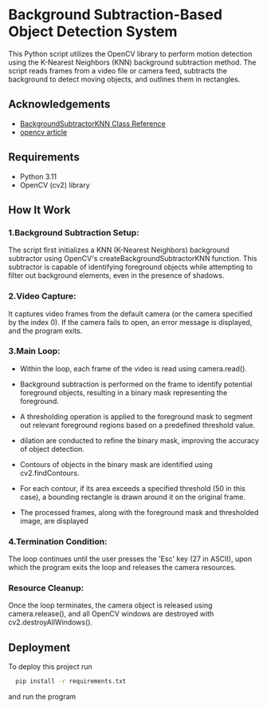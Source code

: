 
# Background Subtraction-Based Object Detection System

This Python script utilizes the OpenCV library to perform motion detection using the K-Nearest Neighbors (KNN) background subtraction method. The script reads frames from a video file or camera feed, subtracts the background to detect moving objects, and outlines them in rectangles.


## Acknowledgements

 - [BackgroundSubtractorKNN Class Reference](https://docs.opencv.org/4.x/db/d88/classcv_1_1BackgroundSubtractorKNN.html)
 - [opencv article ](https://learnopencv.com/moving-object-detection-with-opencv/#:~:text=The%20first%20step%20of%20moving,moving%20objects%20in%20the%20scene)

## Requirements

- Python 3.11
- OpenCV (cv2) library

##  How It Work

### 1.Background Subtraction Setup:
 The script first initializes a KNN (K-Nearest Neighbors) background subtractor using OpenCV's createBackgroundSubtractorKNN function. This subtractor is capable of identifying foreground objects while attempting to filter out background elements, even in the presence of shadows.

### 2.Video Capture:
It captures video frames from the default camera (or the camera specified by the index 0). If the camera fails to open, an error message is displayed, and the program exits.

### 3.Main Loop:
- Within the loop, each frame of the video is read using camera.read().

- Background subtraction is performed on the frame to identify potential foreground objects, resulting in a binary mask representing the foreground.
- A thresholding operation is applied to the foreground mask to segment out relevant foreground regions based on a predefined threshold value.

- dilation are conducted to refine the binary mask, improving the accuracy of object detection.
- Contours of objects in the binary mask are identified using cv2.findContours.

- For each contour, if its area exceeds a specified threshold (50 in this case), a bounding rectangle is drawn around it on the original frame.

- The processed frames, along with the foreground mask and thresholded image, are displayed 


### 4.Termination Condition:
 The loop continues until the user presses the 'Esc' key (27 in ASCII), upon which the program exits the loop and releases the camera resources.

 ### Resource Cleanup:
  Once the loop terminates, the camera object is released using camera.release(), and all OpenCV windows are destroyed with cv2.destroyAllWindows().
## Deployment

To deploy this project run

```bash
  pip install -r requirements.txt
```
and run the program

